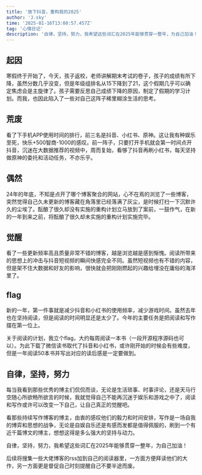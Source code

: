 ```yaml
---
title: '放下抖音，重构我的2025'
author: 'J.sky'
time: '2025-01-16T13:08:57.457Z'
tag: '心情日记'
description: '自律，坚持，努力，我希望这些词汇在2025年能够贯穿一整年，为自己加油！'
---
```



## 起因

寒假终于开始了，今天，孩子返校，老师讲解期末考试的卷子，孩子的成绩有所下降，虽然分数几乎没变，但是年级组排名从15下降到了21，这个假期几乎可以确定焦虑会是主旋律了。孩子需要反思自己成绩下降的原因，制定了假期的学习计划。而我，也因此陷入了一些对自己这阵子稀里糊涂生活的思考。

## 荒废

看了下手机APP使用时间的排行，前三名是抖音、小红书、原神。这让我有种娱乐至死，快乐+500智商-1000的感叹。前一阵子，只要打开手机就会第一时间点开抖音，沉迷在大数据推荐的视频中，周而复始，看够了抖音再刷小红书，每天坚持做原神的委托和活动任务，不亦乐乎。


## 偶然

24年的年底，不知是点开了哪个博客聚合的网站，心不在焉的浏览了一些博客，突然觉得自己久未更新的博客藏在角落里已经落满了灰尘，是时候打扫一下沉默许久的尘埃了。酝酿了很久却没有实施的重构计划立马放到了案前，一鼓作气，在新的一年到来之前，将酝酿了很久却未实施的重构计划实施完毕。

## 觉醒

看了一些更新频率高且质量非常不错的博客，越是浏览越是感到惭愧。阅读所带来的思想上的冲击与抖音短视频的瞬间快感完全不同。虽然短视频也有不错的内容，但是架不住大数据和好友的影响，很快就会把刚刚燃起的兴趣给埋没在庸俗的海洋里了。


## flag

新的一年，第一件事就是减少抖音和小红书的使用频率，减少游戏时间。虽然去年也在坚持阅读，但是阅读的时间明显还是太少了。今年的主要任务是把阅读和写作摆在第一位上。

关于阅读的计划，我立个flag，大约每周阅读一本书（一段开源程序源码也可以）。为此下载了微信读书取代了抖音和小红书，或许刚开始的时候会有些难度，但是一年阅读50本书并写出对应的读后感是一定要做到。

## 自律，坚持，努力

每当我看到那些优秀的博主们侃侃而谈，无论是生活琐事、时事评论，还是天马行空随心所欲畅所欲言的时候，我就觉得自己不能再沉迷于娱乐和游戏之中了，阅读和写作或许可以改变一下自己，让自己真正的觉醒吧。

看那些持续写作博客的博主，由衷的感叹他们的毅力和时间安排，写作是一场自我的博弈和思想的战争，无论是自娱自乐还是有感而发都是值得佩服的，刷到一个有近千篇博文的博主，想想这得是多么强大的坚持与动力。

自律，坚持，努力，我希望这些词汇在2025年能够贯穿一整年，为自己加油！

后续将搜集一些大佬博客的rss加到自己的阅读器里，一方面方便拜读他们的大作，另一方面更是督促自己时刻提醒自己不要半途而废。


